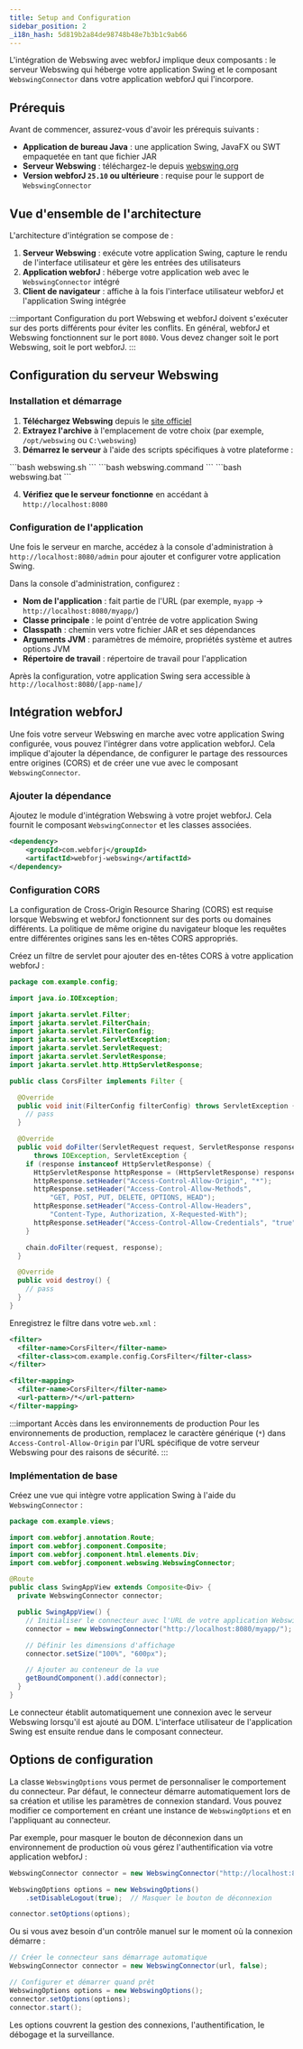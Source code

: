 ```yaml
---
title: Setup and Configuration
sidebar_position: 2
_i18n_hash: 5d819b2a84de98748b48e7b3b1c9ab66
---
```

L'intégration de Webswing avec webforJ implique deux composants : le serveur Webswing qui héberge votre application Swing et le composant `WebswingConnector` dans votre application webforJ qui l'incorpore.

## Prérequis

Avant de commencer, assurez-vous d'avoir les prérequis suivants :

- **Application de bureau Java** : une application Swing, JavaFX ou SWT empaquetée en tant que fichier JAR
- **Serveur Webswing** : téléchargez-le depuis [webswing.org](https://webswing.org)
- **Version webforJ `25.10` ou ultérieure** : requise pour le support de `WebswingConnector`

## Vue d'ensemble de l'architecture

L'architecture d'intégration se compose de :

1. **Serveur Webswing** : exécute votre application Swing, capture le rendu de l'interface utilisateur et gère les entrées des utilisateurs
2. **Application webforJ** : héberge votre application web avec le `WebswingConnector` intégré
3. **Client de navigateur** : affiche à la fois l'interface utilisateur webforJ et l'application Swing intégrée

:::important Configuration du port
Webswing et webforJ doivent s'exécuter sur des ports différents pour éviter les conflits. En général, webforJ et Webswing fonctionnent sur le port `8080`. Vous devez changer soit le port Webswing, soit le port webforJ.
:::

## Configuration du serveur Webswing

### Installation et démarrage

1. **Téléchargez Webswing** depuis le [site officiel](https://www.webswing.org/en/downloads)
2. **Extrayez l'archive** à l'emplacement de votre choix (par exemple, `/opt/webswing` ou `C:\webswing`)
3. **Démarrez le serveur** à l'aide des scripts spécifiques à votre plateforme :

<Tabs>
      <TabItem value="Linux" label="Linux" default>
        ```bash
        webswing.sh
        ```
      </TabItem>
      <TabItem value="macOS" label="macOS">
        ```bash
        webswing.command
        ```
      </TabItem>
      <TabItem value="Windows" label="Windows">
        ```bash
        webswing.bat
        ```
      </TabItem>
</Tabs>

4. **Vérifiez que le serveur fonctionne** en accédant à `http://localhost:8080`

### Configuration de l'application

Une fois le serveur en marche, accédez à la console d'administration à `http://localhost:8080/admin` pour ajouter et configurer votre application Swing.

Dans la console d'administration, configurez :

- **Nom de l'application** : fait partie de l'URL (par exemple, `myapp` → `http://localhost:8080/myapp/`)
- **Classe principale** : le point d'entrée de votre application Swing
- **Classpath** : chemin vers votre fichier JAR et ses dépendances
- **Arguments JVM** : paramètres de mémoire, propriétés système et autres options JVM
- **Répertoire de travail** : répertoire de travail pour l'application

Après la configuration, votre application Swing sera accessible à `http://localhost:8080/[app-name]/`

## Intégration webforJ

Une fois votre serveur Webswing en marche avec votre application Swing configurée, vous pouvez l'intégrer dans votre application webforJ. Cela implique d'ajouter la dépendance, de configurer le partage des ressources entre origines (CORS) et de créer une vue avec le composant `WebswingConnector`.

### Ajouter la dépendance

Ajoutez le module d'intégration Webswing à votre projet webforJ. Cela fournit le composant `WebswingConnector` et les classes associées.

```xml
<dependency>
    <groupId>com.webforj</groupId>
    <artifactId>webforj-webswing</artifactId>
</dependency>
```

### Configuration CORS

La configuration de Cross-Origin Resource Sharing (CORS) est requise lorsque Webswing et webforJ fonctionnent sur des ports ou domaines différents. La politique de même origine du navigateur bloque les requêtes entre différentes origines sans les en-têtes CORS appropriés.

Créez un filtre de servlet pour ajouter des en-têtes CORS à votre application webforJ :

```java title="CorsFilter.java"
package com.example.config;

import java.io.IOException;

import jakarta.servlet.Filter;
import jakarta.servlet.FilterChain;
import jakarta.servlet.FilterConfig;
import jakarta.servlet.ServletException;
import jakarta.servlet.ServletRequest;
import jakarta.servlet.ServletResponse;
import jakarta.servlet.http.HttpServletResponse;

public class CorsFilter implements Filter {

  @Override
  public void init(FilterConfig filterConfig) throws ServletException {
    // pass
  }

  @Override
  public void doFilter(ServletRequest request, ServletResponse response, FilterChain chain)
      throws IOException, ServletException {
    if (response instanceof HttpServletResponse) {
      HttpServletResponse httpResponse = (HttpServletResponse) response;
      httpResponse.setHeader("Access-Control-Allow-Origin", "*");
      httpResponse.setHeader("Access-Control-Allow-Methods",
          "GET, POST, PUT, DELETE, OPTIONS, HEAD");
      httpResponse.setHeader("Access-Control-Allow-Headers",
          "Content-Type, Authorization, X-Requested-With");
      httpResponse.setHeader("Access-Control-Allow-Credentials", "true");
    }

    chain.doFilter(request, response);
  }

  @Override
  public void destroy() {
    // pass
  }
}
```

Enregistrez le filtre dans votre `web.xml` :

```xml
<filter>
  <filter-name>CorsFilter</filter-name>
  <filter-class>com.example.config.CorsFilter</filter-class>
</filter>

<filter-mapping>
  <filter-name>CorsFilter</filter-name>
  <url-pattern>/*</url-pattern>
</filter-mapping>
```

:::important Accès dans les environnements de production
Pour les environnements de production, remplacez le caractère générique (`*`) dans `Access-Control-Allow-Origin` par l'URL spécifique de votre serveur Webswing pour des raisons de sécurité.
:::

### Implémentation de base

Créez une vue qui intègre votre application Swing à l'aide du `WebswingConnector` :

```java title="SwingAppView.java"
package com.example.views;

import com.webforj.annotation.Route;
import com.webforj.component.Composite;
import com.webforj.component.html.elements.Div;
import com.webforj.component.webswing.WebswingConnector;

@Route
public class SwingAppView extends Composite<Div> {
  private WebswingConnector connector;

  public SwingAppView() {
    // Initialiser le connecteur avec l'URL de votre application Webswing
    connector = new WebswingConnector("http://localhost:8080/myapp/");

    // Définir les dimensions d'affichage
    connector.setSize("100%", "600px");

    // Ajouter au conteneur de la vue
    getBoundComponent().add(connector);
  }
}
```

Le connecteur établit automatiquement une connexion avec le serveur Webswing lorsqu'il est ajouté au DOM. L'interface utilisateur de l'application Swing est ensuite rendue dans le composant connecteur.

## Options de configuration

La classe `WebswingOptions` vous permet de personnaliser le comportement du connecteur. Par défaut, le connecteur démarre automatiquement lors de sa création et utilise les paramètres de connexion standard. Vous pouvez modifier ce comportement en créant une instance de `WebswingOptions` et en l'appliquant au connecteur.

Par exemple, pour masquer le bouton de déconnexion dans un environnement de production où vous gérez l'authentification via votre application webforJ :

```java
WebswingConnector connector = new WebswingConnector("http://localhost:8080/myapp/");

WebswingOptions options = new WebswingOptions()
    .setDisableLogout(true);  // Masquer le bouton de déconnexion

connector.setOptions(options);
```

Ou si vous avez besoin d'un contrôle manuel sur le moment où la connexion démarre :

```java
// Créer le connecteur sans démarrage automatique
WebswingConnector connector = new WebswingConnector(url, false);

// Configurer et démarrer quand prêt
WebswingOptions options = new WebswingOptions();
connector.setOptions(options);
connector.start();
```

Les options couvrent la gestion des connexions, l'authentification, le débogage et la surveillance.
